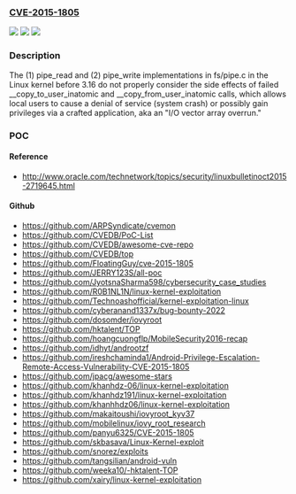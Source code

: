 ### [CVE-2015-1805](https://cve.mitre.org/cgi-bin/cvename.cgi?name=CVE-2015-1805)
![](https://img.shields.io/static/v1?label=Product&message=n%2Fa&color=blue)
![](https://img.shields.io/static/v1?label=Version&message=%3D%20n%2Fa%20&color=brighgreen)
![](https://img.shields.io/static/v1?label=Vulnerability&message=n%2Fa&color=brighgreen)

### Description

The (1) pipe_read and (2) pipe_write implementations in fs/pipe.c in the Linux kernel before 3.16 do not properly consider the side effects of failed __copy_to_user_inatomic and __copy_from_user_inatomic calls, which allows local users to cause a denial of service (system crash) or possibly gain privileges via a crafted application, aka an "I/O vector array overrun."

### POC

#### Reference
- http://www.oracle.com/technetwork/topics/security/linuxbulletinoct2015-2719645.html

#### Github
- https://github.com/ARPSyndicate/cvemon
- https://github.com/CVEDB/PoC-List
- https://github.com/CVEDB/awesome-cve-repo
- https://github.com/CVEDB/top
- https://github.com/FloatingGuy/cve-2015-1805
- https://github.com/JERRY123S/all-poc
- https://github.com/JyotsnaSharma598/cybersecurity_case_studies
- https://github.com/R0B1NL1N/linux-kernel-exploitation
- https://github.com/Technoashofficial/kernel-exploitation-linux
- https://github.com/cyberanand1337x/bug-bounty-2022
- https://github.com/dosomder/iovyroot
- https://github.com/hktalent/TOP
- https://github.com/hoangcuongflp/MobileSecurity2016-recap
- https://github.com/idhyt/androotzf
- https://github.com/ireshchaminda1/Android-Privilege-Escalation-Remote-Access-Vulnerability-CVE-2015-1805
- https://github.com/jpacg/awesome-stars
- https://github.com/khanhdz-06/linux-kernel-exploitation
- https://github.com/khanhdz191/linux-kernel-exploitation
- https://github.com/khanhhdz06/linux-kernel-exploitation
- https://github.com/makaitoushi/iovyroot_kyv37
- https://github.com/mobilelinux/iovy_root_research
- https://github.com/panyu6325/CVE-2015-1805
- https://github.com/skbasava/Linux-Kernel-exploit
- https://github.com/snorez/exploits
- https://github.com/tangsilian/android-vuln
- https://github.com/weeka10/-hktalent-TOP
- https://github.com/xairy/linux-kernel-exploitation

